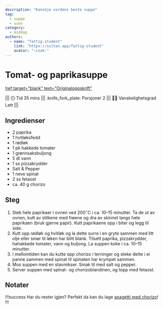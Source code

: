 ```yaml
---
description: "Kanskje verdens beste suppe"
tag:
  - suppe
  - sunn
category:
  - middag
authors:
  - name: "fattig.student"
    link: "https://sulten.app/fattig-student"
    avatar: ":cook:"
---
```


# Tomat- og paprikasuppe

[!ref target="blank" text="Originaloppskrift"](https://sulten.app/recipes/tomato-and-red-pepper-soup-with-chorizo-and-feta-cheese)

||| :timer_clock: Tid
35 mins
||| :knife_fork_plate: Porsjoner
2
||| :cook: Vanskelighetsgrad
Lett
|||

## Ingredienser

- 2 paprika
- 1 hvitløksfedd
- 1 rødløk
- 1 pk hakkede tomater
- 1 grønnsaksbuljong
- 5 dl vann
- 1 ss pizzakrydder
- Salt & Pepper
- 1 neve spinat
- 2 ss fetaost
- ca. 40 g chorizo

## Steg

1. Stek hele paprikaer i ovnen ved $200^{\circ}\mathrm{C}$ i ca. 10–15 minutter. Ta de ut av
   ovnen, kutt av stilkene med frøene og dra av skinnet langs hele paprikaen (bruk
   gjerne papir). Kutt paprikaene opp i biter og legg til side.
2. Kutt opp rødløk og hvitløk og la dette surre i en gryte sammen med litt olje eller
   smør til løken har blitt blank. Tilsett paprika, pizzakrydder, hahakkede tomater,
   vann og buljong. La suppen koke i ca. 10–15 minutter.
3. I mellomtiden kan du kutte opp chorizo i terninger og steke dette i ei panne sammen
   med spinat til spinaten har krympet sammen.
4. Mos suppen med en stavmikser. Smak til med salt og pepper.
5. Server suppen med spinat- og chorizoblandinen, og topp med fetaost.

## Notater

!!!success
Har du rester igjen? Perfekt da kan du lage [spagetti med
chorizo](/hovedretter/spagetti-med-chorizo.md)!
!!!
